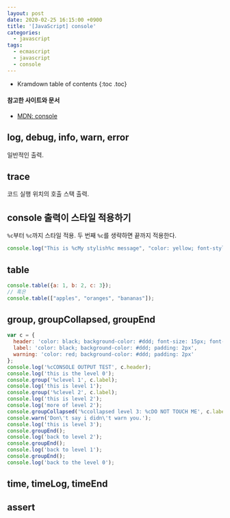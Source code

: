 ```yaml
---
layout: post
date: 2020-02-25 16:15:00 +0900
title: '[JavaScript] console'
categories:
  - javascript
tags:
  - ecmascript
  - javascript
  - console
---
```


* Kramdown table of contents
{:toc .toc}

#### 참고한 사이트와 문서

- [MDN: console](https://developer.mozilla.org/en-US/docs/Web/API/Console)

## log, debug, info, warn, error

일반적인 출력.

## trace

코드 실행 위치의 호출 스택 출력.

## console 출력이 스타일 적용하기

`%c`부터 `%c`까지 스타일 적용. 두 번째 `%c`를 생략하면 끝까지 적용한다.

```js
console.log("This is %cMy stylish%c message", "color: yellow; font-style: italic; background-color: blue;padding: 2px");
```

## table

```js
console.table({a: 1, b: 2, c: 3});
// 혹은
console.table(["apples", "oranges", "bananas"]);
```

## group, groupCollapsed, groupEnd

```js
var c = {
  header: 'color: black; background-color: #ddd; font-size: 15px; font-weight: bold; padding: 5px',
  label: 'color: black; background-color: #ddd; padding: 2px',
  warning: 'color: red; background-color: #ddd; padding: 2px'
};
console.log('%cCONSOLE OUTPUT TEST', c.header);
console.log('this is the level 0');
console.group('%clevel 1', c.label);
console.log('this is level 1');
console.group('%clevel 2', c.label);
console.log('this is level 2');
console.log('more of level 2');
console.groupCollapsed('%ccollapsed level 3: %cDO NOT TOUCH ME', c.label, c.warning);
console.warn('Don\'t say i didn\'t warn you.');
console.log('this is level 3');
console.groupEnd();
console.log('back to level 2');
console.groupEnd();
console.log('back to level 1');
console.groupEnd();
console.log('back to the level 0');
```

## time, timeLog, timeEnd

## assert
